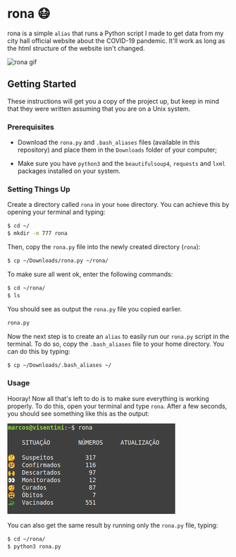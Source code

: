 # rona :mask:

rona is a simple `alias` that runs a Python script I made to get data from my city hall official website about the COVID-19 pandemic. It'll work as long as the html structure of the website isn't changed.

![rona gif](https://media.giphy.com/media/yUaJUZ9Z3HCe1SqQK0/giphy.gif)

## Getting Started

These instructions will get you a copy of the project up, but keep in mind that they were written assuming that you are on a Unix system.

### Prerequisites

- Download the `rona.py` and `.bash_aliases` files (available in this repository) and place them in the `Downloads` folder of your computer;

- Make sure you have `python3` and the `beautifulsoup4`, `requests` and `lxml` packages installed on your system.

### Setting Things Up

Create a directory called `rona` in your `home` directory. You can achieve this by opening your terminal and typing:

```bash
$ cd ~/
$ mkdir -m 777 rona
```

Then, copy the `rona.py` file into the newly created directory (`rona`):

```bash
$ cp ~/Downloads/rona.py ~/rona/
```

 To make sure all went ok, enter the following commands:

```bash
$ cd ~/rona/
$ ls 
```

You should see as output the `rona.py` file you copied earlier.

```bash
rona.py
```

Now the next step is to create an `alias` to easily run our `rona.py` script in the terminal. To do so, copy the `.bash_aliases` file to your home directory. You can do this by typing:

```bash
$ cp ~/Downloads/.bash_aliases ~/
```

### Usage

Hooray! Now all that's left to do is to make sure everything is working properly. To do this, open your terminal and type `rona`. After a few seconds, you should see something like this as the output:

![rona screenshot](img/rona.png)

You can also get the same result by running only the `rona.py` file, typing:

```bash
$ cd ~/rona/
$ python3 rona.py 
```
